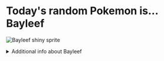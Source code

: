 # Today's random Pokemon is... Bayleef

![Bayleef shiny sprite](https://raw.githubusercontent.com/PokeAPI/sprites/master/sprites/pokemon/shiny/153.png)

<details>
<summary>Additional info about Bayleef</summary>

| srpite type | image |
|------|------|
| back_default | ![Bayleef back_default sprite](https://raw.githubusercontent.com/PokeAPI/sprites/master/sprites/pokemon/back/153.png) |
| back_shiny | ![Bayleef back_shiny sprite](https://raw.githubusercontent.com/PokeAPI/sprites/master/sprites/pokemon/back/shiny/153.png) |
| front_default | ![Bayleef front_default sprite](https://raw.githubusercontent.com/PokeAPI/sprites/master/sprites/pokemon/153.png) | </details>